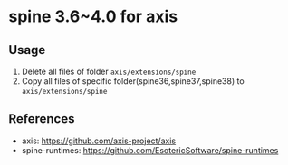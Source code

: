 # spine 3.6~4.0 for axis

## Usage
1. Delete all files of folder ```axis/extensions/spine```
2. Copy all files of specific folder(spine36,spine37,spine38) to ```axis/extensions/spine```

## References
* axis: https://github.com/axis-project/axis
* spine-runtimes: https://github.com/EsotericSoftware/spine-runtimes
